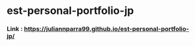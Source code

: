 # est-personal-portfolio-jp


### Link : https://juliannparra99.github.io/est-personal-portfolio-jp/
